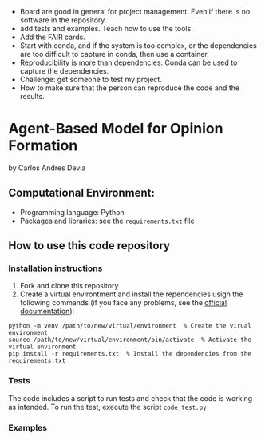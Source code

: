 



- Board are good in general for project management. Even if there is no software in the repository. 
- add tests and examples. Teach how to use the tools.
- Add the FAIR cards.
- Start with conda, and if the system is too complex, or the dependencies are too difficult to capture in conda, then use a container. 
- Reproducibility is more than dependencies. Conda can be used to capture the dependencies. 
- Challenge: get someone to test my project.
- How to make sure that the person can reproduce the code and the results. 


# Agent-Based Model for Opinion Formation

by Carlos Andres Devia

## Computational Environment:

- Programming language: Python
- Packages and libraries: see the `requirements.txt` file

## How to use this code repository

### Installation instructions

1. Fork and clone this repository
2. Create a virtual environtment and install the rependencies usign the following commands (if you face any problems, see the [official documentation](https://docs.python.org/3/library/venv.html)):

```
python -m venv /path/to/new/virtual/environment  % Create the virual environment
source /path/to/new/virtual/environment/bin/activate  % Activate the virtual environment
pip install -r requirements.txt  % Install the dependencies from the requirements.txt
```


### Tests

The code includes a script to run tests and check that the code is working as intended. To run the test, execute the script `code_test.py`

### Examples


